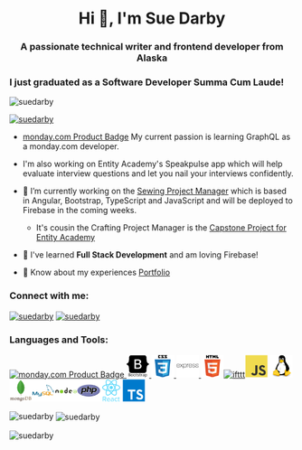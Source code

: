 <h1 align="center">Hi 👋, I'm Sue Darby</h1>
<h3 align="center">A passionate technical writer and frontend developer from Alaska</h3>
<h3>I just graduated as a Software Developer Summa Cum Laude!</h3>

<p align="left"> <img src="https://komarev.com/ghpvc/?username=suedarby&label=Profile%20views&color=0e75b6&style=flat" alt="suedarby" /> </p>

<p align="left"> <a href="https://github.com/ryo-ma/github-profile-trophy"><img src="https://github-profile-trophy.vercel.app/?username=suedarby" alt="suedarby" /></a> </p>

- [monday.com Product Badge](https://monday.lessonly.com/certificate/31084660) My current passion is learning GraphQL as a monday.com developer.

- I'm also working on Entity Academy's Speakpulse app which will help evaluate interview questions and let you nail your interviews confidently.

- 🔭 I’m currently working on the [Sewing Project Manager](https://github.com/suedarby/8-15-22SPM) which is based in Angular, Bootstrap, TypeScript and JavaScript and will be deployed to Firebase in the coming weeks.

  - It's cousin the Crafting Project Manager is the [Capstone Project for Entity Academy](https://github.com/woz-u/Crafting-Group)

- 🌱 I've learned **Full Stack Development** and am loving Firebase!

- 📄 Know about my experiences [Portfolio](https://github.com/suedarby/Sue-Darby-Portfolio)

<h3 align="left">Connect with me:</h3>
<p align="left">
<a href="https://twitter.com/suedarby" target="blank"><img align="center" src="https://raw.githubusercontent.com/rahuldkjain/github-profile-readme-generator/master/src/images/icons/Social/twitter.svg" alt="suedarby" height="30" width="40" /></a>
<a href="https://linkedin.com/in/suedarby" target="blank"><img align="center" src="https://raw.githubusercontent.com/rahuldkjain/github-profile-readme-generator/master/src/images/icons/Social/linked-in-alt.svg" alt="suedarby" height="30" width="40" /></a>
</p>

<h3 align="left">Languages and Tools:</h3>
<p align="left"> 
  <a href="https://process.filestackapi.com/security=policy:eyJleHBpcnkiOjE2ODMyMzExMzgsImNhbGwiOlsiY29udmVydCJdLCJoYW5kbGUiOiIyOWRhclVJQlJRaVZCYTVQTkxzNSIsIm1heFNpemUiOjc4NjQzMjAwLCJwYXRoIjoiLioiLCJjb250YWluZXIiOiJebGVzc29ubHktcHJvZHVjdGlvbiQifQ==,signature:9befeb585b0d81d1fd544d1992fb95d00a9c85d4239ab91742da222b5708a5fb/resize=fit:max,align:center,height:48,width:38/29darUIBRQiVBa5PNLs5](https://monday.lessonly.com/certificate/31084660)" target="blank" rel="noreferrer"><img src="https://process.filestackapi.com/security=policy:eyJleHBpcnkiOjE2ODMyMzExMzgsImNhbGwiOlsiY29udmVydCJdLCJoYW5kbGUiOiIyOWRhclVJQlJRaVZCYTVQTkxzNSIsIm1heFNpemUiOjc4NjQzMjAwLCJwYXRoIjoiLioiLCJjb250YWluZXIiOiJebGVzc29ubHktcHJvZHVjdGlvbiQifQ==,signature:9befeb585b0d81d1fd544d1992fb95d00a9c85d4239ab91742da222b5708a5fb/resize=fit:max,align:center,height:48,width:38/29darUIBRQiVBa5PNLs5" alt= "monday.com Product Badge" width="40" height="40"/>
<a href="https://getbootstrap.com" target="_blank" rel="noreferrer"><img src="https://raw.githubusercontent.com/devicons/devicon/master/icons/bootstrap/bootstrap-plain-wordmark.svg" alt="bootstrap" width="40" height="40"/> </a><a href="https://www.w3schools.com/css/" target="_blank" rel="noreferrer"><img src="https://raw.githubusercontent.com/devicons/devicon/master/icons/css3/css3-original-wordmark.svg" alt="css3" width="40" height="40"/> </a><a href="https://expressjs.com" target="_blank" rel="noreferrer"><img src="https://raw.githubusercontent.com/devicons/devicon/master/icons/express/express-original-wordmark.svg" alt="express" width="40" height="40"/> </a><a href="https://www.w3.org/html/" target="_blank" rel="noreferrer"><img src="https://raw.githubusercontent.com/devicons/devicon/master/icons/html5/html5-original-wordmark.svg" alt="html5" width="40" height="40"/></a><a href="https://ifttt.com/" target="_blank" rel="noreferrer"><img src="https://www.vectorlogo.zone/logos/ifttt/ifttt-ar21.svg" alt="ifttt" width="40" height="40"/></a><a href="https://developer.mozilla.org/en-US/docs/Web/JavaScript" target="_blank" rel="noreferrer"><img src="https://raw.githubusercontent.com/devicons/devicon/master/icons/javascript/javascript-original.svg" alt="javascript" width="40" height="40"/></a>   <a href="https://www.linux.org/" target="_blank" rel="noreferrer"><img src="https://raw.githubusercontent.com/devicons/devicon/master/icons/linux/linux-original.svg" alt="linux" width="40" height="40"/></a><a href="https://www.mongodb.com/" target="_blank" rel="noreferrer"><img src="https://raw.githubusercontent.com/devicons/devicon/master/icons/mongodb/mongodb-original-wordmark.svg" alt="mongodb" width="40" height="40"/></a><a href="https://www.mysql.com/" target="_blank" rel="noreferrer"><img src="https://raw.githubusercontent.com/devicons/devicon/master/icons/mysql/mysql-original-wordmark.svg" alt="mysql" width="40" height="40"/></a><a href="https://nodejs.org" target="_blank" rel="noreferrer"><img src="https://raw.githubusercontent.com/devicons/devicon/master/icons/nodejs/nodejs-original-wordmark.svg" alt="nodejs" width="40" height="40"/></a><a href="https://www.php.net" target="_blank" rel="noreferrer"><img src="https://raw.githubusercontent.com/devicons/devicon/master/icons/php/php-original.svg" alt="php" width="40" height="40"/></a><a href="https://reactjs.org/" target="_blank" rel="noreferrer"><img src="https://raw.githubusercontent.com/devicons/devicon/master/icons/react/react-original-wordmark.svg" alt="react" width="40" height="40"/></a><a href="https://www.typescriptlang.org/" target="_blank" rel="noreferrer"><img src="https://raw.githubusercontent.com/devicons/devicon/master/icons/typescript/typescript-original.svg" alt="typescript" width="40" height="40"/></a> </p>

<p><img align="left" src="https://github-readme-stats.vercel.app/api/top-langs?username=suedarby&show_icons=true&locale=en&layout=compact" alt="suedarby" /></p>

<p>&nbsp;<img align="center" src="https://github-readme-stats.vercel.app/api?username=suedarby&show_icons=true&locale=en" alt="suedarby" /></p>

<p><img align="center" src="https://github-readme-streak-stats.herokuapp.com/?user=suedarby&" alt="suedarby" /></p>
